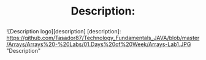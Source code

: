 # <p align="center"> Description: <p>

<a>  ![Description logo][description] <a/>
[description]: https://github.com/Tasador87/Technology_Fundamentals_JAVA/blob/master/Arrays/Arrays%20-%20Labs/01.Days%20of%20Week/Arrays-Lab1.JPG "Description"
